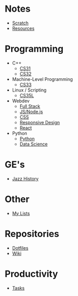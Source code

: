 # Notes

- [Scratch](scratch.md)
- [Resources](resources.md)

# Programming

- C++
  - [CS31](Programming/CS31.md)
  - [CS32](Programming/CS32.md)
- Machine-Level Programming
  - [CS33](Programming/CS33.md)
- Linux / Scripting
  - [CS35L](Programming/CS35L.md)
- Webdev
  - [Full Stack](Programming/full_stack.md)
  - [JS/Node.js](Programming/javascript.md)
  - [CSS](Programming/css.md)
  - [Responsive Design](Programming/webdev.md)
  - [React](Programming/react.md)
- Python
  - [Python](Programming/python.md)
  - [Data Science](Programming/data_science.md)

# GE's

- [Jazz History](Other/M50B.md)

# Other

- [My Lists](my-lists.md)

# Repositories

- [Dotfiles](~/dotfiles/README.md)
- [Wiki](~/OneDrive/Documents/Wiki/index.md)

# Productivity

- [Tasks](tasks.todo)
